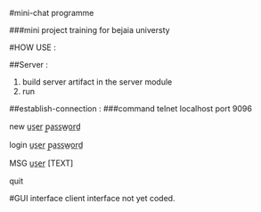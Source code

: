 #mini-chat programme 

###mini project training for bejaia universty


#HOW USE :

##Server :  
 1) build server artifact in the server module
 2) run
 
 ##establish-connection :
 ###command 
 telnet  localhost port 9096
 
 new u̲s̲e̲r̲ p̲a̲s̲s̲w̲o̲r̲d̲
 
 login u̲s̲e̲r̲ p̲a̲s̲s̲w̲o̲r̲d̲
    
 MSG u̲s̲e̲r̲ [TEXT]
    
 quit
   

#GUI interface client interface not yet coded.
